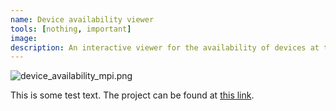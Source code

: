 ```yaml
---
name: Device availability viewer
tools: [nothing, important]
image: 
description: An interactive viewer for the availability of devices at the Max Planck Institute for Meteorology.
---
```


![device_availability_mpi.png](images/device_availability_mpi.png "Device Availability Project")

This is some test text.
The project can be found at [this link](http://bcoweb.mpimet.mpg.de/systems/data_availability/DeviceAvailability.html).